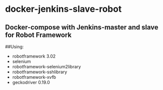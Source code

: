 # docker-jenkins-slave-robot

## Docker-compose with Jenkins-master and slave for Robot Framework 

##Using:

- robotframework 3.02
- selenium
- robotframework-selenium2library
- robotframework-sshlibrary
- robotframework-xvfb
- geckodriver 0.19.0

